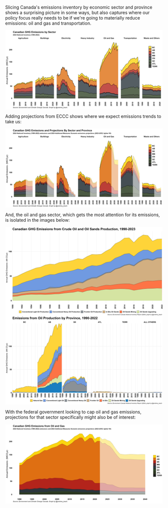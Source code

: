 Slicing Canada's emissions inventory by economic sector and province shows a surprising picture in some ways, but also captures where our policy focus really needs to be if we're going to materially reduce emissions: oil and gas and transportation.

<a href="images/inventory_sector.png" target="_blank">
  <img border="0" align="center"  src="images/inventory_sector.png"/>
</a>

Adding projections from ECCC shows where we expect emissions trends to take us:

<a href="images/sector_proj.png" target="_blank">
  <img border="0" align="center"  src="images/sector_proj.png"/>
</a>


And, the oil and gas sector, which gets the most attention for its emissions, is isolated in the images below:


<a href="images/nir_oil.png" target="_blank">
  <img border="0" align="center"  src="images/nir_oil.png"/>
</a>


<a href="images/nir_oil_prov.png" target="_blank">
  <img border="0" align="center"  src="images/nir_oil_prov.png"/>
</a>



With the federal government looking to cap oil and gas emissions, projections for that sector specifically might also be of interest:

<a href="images/oil_proj.png" target="_blank">
  <img border="0" align="center"  src="images/oil_proj.png"/>
</a>

